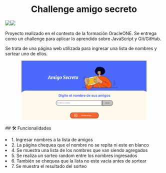<h1 align="center"> Challenge amigo secreto </h1>

<p align="left">
<img src="https://img.shields.io/badge/STATUS-FINALIZADO-green"><img src="https://img.shields.io/badge/release%20date-agosto%202025-blue">
</p>

<p> Proyecto realizado en el contexto de la formación OracleONE. Se entrega como un challenge para aplicar lo aprendido sobre JavaScript y Git/GitHub.</p>
<p> Se trata de una página web utilizada para ingresar una lista de nombres y sortear uno de ellos.</p>

<p align="center">
  <img src="assets/amigo-secreto-lookandfeel.png" alt="Vistazo a la pagina de amigo secreto" width="400">
</p>

\## 🛠️ Funcionalidades 

<li>1. Ingresar nombres a la lista de amigos</li>
<li>2. La página chequea que el nombre no se repita ni este en blanco</li>
<li>4. Se muestra una lista de los nombres que van siendo agregados</li>
<li>5. Se realiza un sorteo random entre los nombres ingresados</li>
<li>6. También se chequea que la lista no este vacia antes de sortear</li>
<li>7. Se muestra el resultado del sorteo</li>